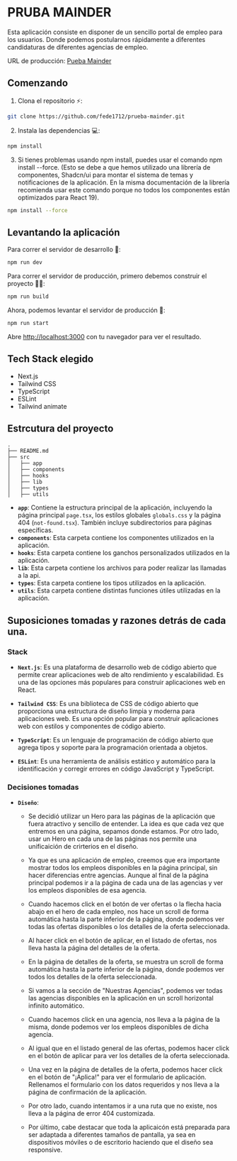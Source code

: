 # PRUBA MAINDER

Esta aplicación consiste en disponer de un sencillo portal de empleo para los usuarios. Donde podemos postularnos rápidamente a diferentes candidaturas de diferentes agencias de empleo.

URL de producción: [Pueba Mainder](https://prueba-mainder.vercel.app/)

## Comenzando

1. Clona el repositorio ⚡️:

```bash
git clone https://github.com/fede1712/prueba-mainder.git
```

2. Instala las dependencias 💻:

```bash
npm install
```

3. Si tienes problemas usando npm install, puedes usar el comando npm install --force. (Esto se debe a que hemos utilizado una librería de componentes, Shadcn/ui para montar el sistema de temas y notificaciones de la aplicación. En la misma documentación de la librería recomienda usar este comando porque no todos los componentes están optimizados para React 19).

```bash
npm install --force
```

## Levantando la aplicación

Para correr el servidor de desarrollo 🚀:

```bash
npm run dev
```

Para correr el servidor de producción, primero debemos construir el proyecto 🧱🔨:

```bash
npm run build
```

Ahora, podemos levantar el servidor de producción 🚀:

```bash
npm run start
```

Abre [http://localhost:3000](http://localhost:3000) con tu navegador para ver el resultado.

## Tech Stack elegido

- Next.js
- Tailwind CSS
- TypeScript
- ESLint
- Tailwind animate

## Estrcutura del proyecto

```
.
├── README.md
├── src
│   ├── app
│   ├── components
│   ├── hooks
│   ├── lib
│   ├── types
│   ├── utils

```

- **`app`**: Contiene la estructura principal de la aplicación, incluyendo la página principal `page.tsx`, los estilos globales `globals.css` y la página 404 (`not-found.tsx`). También incluye subdirectorios para páginas específicas.
- **`components`**: Esta carpeta contiene los componentes utilizados en la aplicación.
- **`hooks`**: Esta carpeta contiene los ganchos personalizados utilizados en la aplicación.
- **`lib`**: Esta carpeta contiene los archivos para poder realizar las llamadas a la api.
- **`types`**: Esta carpeta contiene los tipos utilizados en la aplicación.
- **`utils`**: Esta carpeta contiene distintas funciones útiles utilizadas en la aplicación.

## Suposiciones tomadas y razones detrás de cada una.

### Stack

- **`Next.js`**: Es una plataforma de desarrollo web de código abierto que permite crear aplicaciones web de alto rendimiento y escalabilidad. Es una de las opciones más populares para construir aplicaciones web en React.

- **`Tailwind CSS`**: Es una biblioteca de CSS de código abierto que proporciona una estructura de diseño limpia y moderna para aplicaciones web. Es una opción popular para construir aplicaciones web con estilos y componentes de código abierto.

- **`TypeScript`**: Es un lenguaje de programación de código abierto que agrega tipos y soporte para la programación orientada a objetos.

- **`ESLint`**: Es una herramienta de análisis estático y automático para la identificación y corregir errores en código JavaScript y TypeScript.

### Decisiones tomadas

- **`Diseño`**:

  - Se decidió utilizar un Hero para las páginas de la aplicación que fuera atractivo y sencillo de entender. La idea es que cada vez que entremos en una página, sepamos donde estamos. Por otro lado, usar un Hero en cada una de las páginas nos permite una unificaición de crirterios en el diseño.

  - Ya que es una aplicación de empleo, creemos que era importante mostrar todos los empleos disponibles en la página principal, sin hacer diferencias entre agencias. Aunque al final de la página principal podemos ir a la página de cada una de las agencias y ver los empleos disponibles de esa agencia.

  - Cuando hacemos click en el botón de ver ofertas o la flecha hacia abajo en el hero de cada empleo, nos hace un scroll de forma automática hasta la parte inferior de la página, donde podemos ver todas las ofertas disponibles o los detalles de la oferta seleccionada.

  - Al hacer click en el botón de aplicar, en el listado de ofertas, nos lleva hasta la página del detalles de la oferta.

  - En la página de detalles de la oferta, se muestra un scroll de forma automática hasta la parte inferior de la página, donde podemos ver todos los detalles de la oferta seleccionada.

  - Si vamos a la sección de "Nuestras Agencias", podemos ver todas las agencias disponibles en la aplicación en un scroll horizontal infinito automático.

  - Cuando hacemos click en una agencia, nos lleva a la página de la misma, donde podemos ver los empleos disponibles de dicha agencia.

  - Al igual que en el listado general de las ofertas, podemos hacer click en el botón de aplicar para ver los detalles de la oferta seleccionada.

  - Una vez en la página de detalles de la oferta, podemos hacer click en el botón de "¡Aplica!" para ver el formulario de aplicación. Rellenamos el formulario con los datos requeridos y nos lleva a la página de confirmación de la aplicación.

  - Por otro lado, cuando intentamos ir a una ruta que no existe, nos lleva a la página de error 404 customizada.

  - Por último, cabe destacar que toda la aplicaicón está preparada para ser adaptada a diferentes tamaños de pantalla, ya sea en dispositivos móviles o de escritorio haciendo que el diseño sea responsive.
